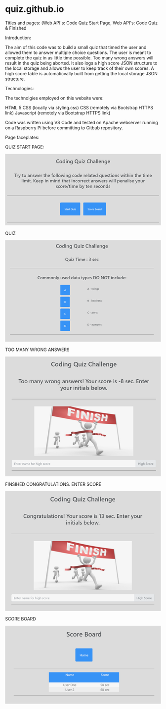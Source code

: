 # quiz.github.io

Titles and pages: (Web API's: Code Quiz Start Page, Web API's: Code Quiz & Finished

Introduction:

The aim of this code was to build a small quiz that timed the user and allowed them to answer multiple choice questions. The user is meant to complete the quiz in as little time possible. Too many wrong answers will result in the quiz being aborted. It also logs a high score JSON structure to the local storage and allows the user to keep track of their own scores. A high score table is automaticvally built from getting the local storage JSON structure.

Technologies:

The technolgies employed on this website were:

HTML 5 CSS (locally via styling.css) CSS (remotely via Bootstrap HTTPS link) Javascript (remotely via Bootstrap HTTPS link)

Code was written using VS Code and tested on Apache webserver running on a Raspberry Pi before committing to Gitbub repository.

Page faceplates:

QUIZ START PAGE:

![Web API's: Code Quiz Start Page](https://github.com/geckogrpautomation/quiz.github.io/blob/main/quizstart.png?raw=true)

QUIZ

![Web API's: Code Quiz](https://github.com/geckogrpautomation/quiz.github.io/blob/main/Web%20API's%20-%20Code%20Quiz%20Example.png?raw=true)

TOO MANY WRONG ANSWERS

![Finished - Too Many Wrong Answers](https://github.com/geckogrpautomation/quiz.github.io/blob/main/Finished%20-%20Too%20Many%20Wrong%20Answers.png?raw=true)

FINSIHED CONGRATULATIONS. ENTER SCORE

![Finished - Congratulations](https://github.com/geckogrpautomation/quiz.github.io/blob/main/Finished%20-%20Congratulations.png?raw=true)

SCORE BOARD

![High Score](https://github.com/geckogrpautomation/quiz.github.io/blob/main/highscore.png?raw=true)
